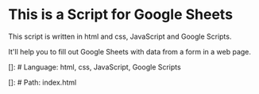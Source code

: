 # This is a Script for Google Sheets

This script is written in html and css, JavaScript and Google Scripts.

It'll help you to fill out Google Sheets with data from a form in a web page.


[]: # Language: html, css, JavaScript, Google Scripts

[]: # Path: index.html
